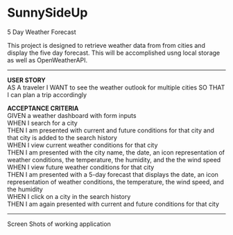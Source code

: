 # SunnySideUp
5 Day Weather Forecast

This project is designed to retrieve weather data from from cities and display the five day forecast. 
This will be accomplished usng local storage as well as OpenWeatherAPI.

-----------------------------------------------------------------------------------------------------

<b>USER STORY</b> <br>
AS A traveler
I WANT to see the weather outlook for multiple cities
SO THAT I can plan a trip accordingly

<b>ACCEPTANCE CRITERIA</b> <br>
GIVEN a weather dashboard with form inputs <br>
WHEN I search for a city <br>
THEN I am presented with current and future conditions for that city and that city is added to the search history <br>
WHEN I view current weather conditions for that city <br>
THEN I am presented with the city name, the date, an icon representation of weather conditions, the temperature, the humidity, and the the wind speed <br>
WHEN I view future weather conditions for that city <br>
THEN I am presented with a 5-day forecast that displays the date, an icon representation of weather conditions, the temperature, the wind speed, and the humidity <br>
WHEN I click on a city in the search history <br>
THEN I am again presented with current and future conditions for that city

-----------------------------------------------------------------------------------------------------

Screen Shots of working application
